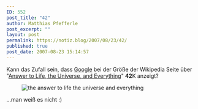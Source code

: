 ```yaml
---
ID: 552
post_title: "42"
author: Matthias Pfefferle
post_excerpt: ""
layout: post
permalink: https://notiz.blog/2007/08/23/42/
published: true
post_date: 2007-08-23 15:14:57
---
```

<!-- wp:paragraph -->
<p>Kann das Zufall sein, dass <a href="http://www.google.de/search?q=the+answer+to+life+the+universe+and+everything">Google</a> bei der Größe der Wikipedia Seite über "<a href="http://en.wikipedia.org/wiki/The_Answer_to_Life,_the_Universe,_and_Everything">Answer to Life, the Universe, and Everything</a>" <strong>42</strong>K anzeigt?</p>
<!-- /wp:paragraph -->

<!-- wp:image {"align":"center"} -->
<figure class="wp-block-image aligncenter"><img src="https://notiz.blog/wp-content/uploads/2007/08/theanswertolifetheuniverseandeverything.jpg" alt="the answer to life the universe and everything" /></figure>
<!-- /wp:image -->

<!-- wp:paragraph -->
<p>...man weiß es nicht :)</p>
<!-- /wp:paragraph -->